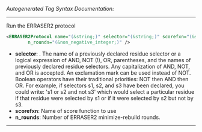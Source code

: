<!-- THIS IS AN AUTOGENERATED FILE: Don't edit it directly, instead change the schema definition in the code itself. -->

_Autogenerated Tag Syntax Documentation:_

---
Run the ERRASER2 protocol

```xml
<ERRASER2Protocol name="(&string;)" selector="(&string;)" scorefxn="(&string;)"
        n_rounds="(&non_negative_integer;)" />
```

-   **selector**: . The name of a previously declared residue selector or a logical expression of AND, NOT (!), OR, parentheses, and the names of previously declared residue selectors. Any capitalization of AND, NOT, and OR is accepted. An exclamation mark can be used instead of NOT. Boolean operators have their traditional priorities: NOT then AND then OR. For example, if selectors s1, s2, and s3 have been declared, you could write: 's1 or s2 and not s3' which would select a particular residue if that residue were selected by s1 or if it were selected by s2 but not by s3.
-   **scorefxn**: Name of score function to use
-   **n_rounds**: Number of ERRASER2 minimize-rebuild rounds.

---
